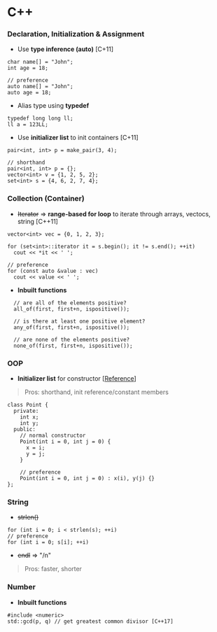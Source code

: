 # C++

### Declaration, Initialization & Assignment
+ Use **type inference (auto)** [C+11]
```
char name[] = "John";
int age = 18;

// preference
auto name[] = "John";
auto age = 18;
```

+ Alias type using **typedef**
```
typedef long long ll;
ll a = 123LL;
```

+ Use **initializer list** to init containers [C+11] 
```
pair<int, int> p = make_pair(3, 4);

// shorthand
pair<int, int> p = {};
vector<int> v = {1, 2, 5, 2};
set<int> s = {4, 6, 2, 7, 4};
```

### Collection (Container)
+ ~~Iterator~~ => **range-based for loop** to iterate through arrays, vectocs, string [C++11]
```
vector<int> vec = {0, 1, 2, 3};

for (set<int>::iterator it = s.begin(); it != s.end(); ++it)
  cout << *it << ' ';

// preference
for (const auto &value : vec)
  cout << value << ' ';
```

+ **Inbuilt functions**
```
  // are all of the elements positive?
  all_of(first, first+n, ispositive()); 

  // is there at least one positive element?
  any_of(first, first+n, ispositive());

  // are none of the elements positive?
  none_of(first, first+n, ispositive()); 
```




### OOP
+ **Initializer list** for constructor [[Reference](https://www.educative.io/edpresso/what-are-initializer-lists-in-cpp)]
> Pros: shorthand, init reference/constant members
```
class Point {
  private:
    int x;
    int y;
  public:
    // normal constructor
    Point(int i = 0, int j = 0) {
      x = i;
      y = j;
    }
    
    // preference
    Point(int i = 0, int j = 0) : x(i), y(j) {}
};
```



### String
+ ~~strlen()~~
```
for (int i = 0; i < strlen(s); ++i)
// preference
for (int i = 0; s[i]; ++i)
```

+ ~~endl~~ => "/n"
> Pros: faster, shorter


### Number
+ **Inbuilt functions**
```
#include <numeric>
std::gcd(p, q) // get greatest common divisor [C++17]
```
